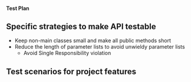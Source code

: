 #### Test Plan

## Specific strategies to make API testable
* Keep non-main classes small and make all public methods short
* Reduce the length of parameter lists to avoid unwieldy parameter lists
  * Avoid Single Responsibility violation

## Test scenarios for project features